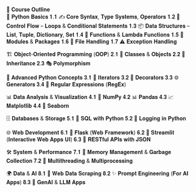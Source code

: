 📘 𝐂𝐨𝐮𝐫𝐬𝐞 𝐎𝐮𝐭𝐥𝐢𝐧𝐞  
🐍 𝐏𝐲𝐭𝐡𝐨𝐧 𝐁𝐚𝐬𝐢𝐜𝐬 
𝟏.𝟏 ✍️ 𝐂𝐨𝐫𝐞 𝐒𝐲𝐧𝐭𝐚𝐱, 𝐓𝐲𝐩𝐞 𝐒𝐲𝐬𝐭𝐞𝐦𝐬, 𝐎𝐩𝐞𝐫𝐚𝐭𝐨𝐫𝐬 
𝟏.𝟐 🔄 𝐂𝐨𝐧𝐭𝐫𝐨𝐥 𝐅𝐥𝐨𝐰 – 𝐋𝐨𝐨𝐩𝐬 & 𝐂𝐨𝐧𝐝𝐢𝐭𝐢𝐨𝐧𝐚𝐥 𝐒𝐭𝐚𝐭𝐞𝐦𝐞𝐧𝐭𝐬 
𝟏.𝟑 📦 𝐃𝐚𝐭𝐚 𝐒𝐭𝐫𝐮𝐜𝐭𝐮𝐫𝐞𝐬 – 𝐋𝐢𝐬𝐭, 𝐓𝐮𝐩𝐥𝐞, 𝐃𝐢𝐜𝐭𝐢𝐨𝐧𝐚𝐫𝐲, 𝐒𝐞𝐭 
𝟏.𝟒 🔧 𝐅𝐮𝐧𝐜𝐭𝐢𝐨𝐧𝐬 & 𝐋𝐚𝐦𝐛𝐝𝐚 𝐅𝐮𝐧𝐜𝐭𝐢𝐨𝐧𝐬 
𝟏.𝟓 📂 𝐌𝐨𝐝𝐮𝐥𝐞𝐬 & 𝐏𝐚𝐜𝐤𝐚𝐠𝐞𝐬 
𝟏.𝟔 📑 𝐅𝐢𝐥𝐞 𝐇𝐚𝐧𝐝𝐥𝐢𝐧𝐠 
𝟏.𝟕 ⚠️ 𝐄𝐱𝐜𝐞𝐩𝐭𝐢𝐨𝐧 𝐇𝐚𝐧𝐝𝐥𝐢𝐧𝐠  

🏗️ 𝐎𝐛𝐣𝐞𝐜𝐭-𝐎𝐫𝐢𝐞𝐧𝐭𝐞𝐝 𝐏𝐫𝐨𝐠𝐫𝐚𝐦𝐦𝐢𝐧𝐠 (𝐎𝐎𝐏) 
𝟐.𝟏 🧱 𝐂𝐥𝐚𝐬𝐬𝐞𝐬 & 𝐎𝐛𝐣𝐞𝐜𝐭𝐬 
𝟐.𝟐 🧬 𝐈𝐧𝐡𝐞𝐫𝐢𝐭𝐚𝐧𝐜𝐞 
𝟐.𝟑 🎭 𝐏𝐨𝐥𝐲𝐦𝐨𝐫𝐩𝐡𝐢𝐬𝐦  

🚀 𝐀𝐝𝐯𝐚𝐧𝐜𝐞𝐝 𝐏𝐲𝐭𝐡𝐨𝐧 𝐂𝐨𝐧𝐜𝐞𝐩𝐭𝐬 
𝟑.𝟏 🔁 𝐈𝐭𝐞𝐫𝐚𝐭𝐨𝐫𝐬 
𝟑.𝟐 🎀 𝐃𝐞𝐜𝐨𝐫𝐚𝐭𝐨𝐫𝐬 
𝟑.𝟑 ⚙️ 𝐆𝐞𝐧𝐞𝐫𝐚𝐭𝐨𝐫𝐬 
𝟑.𝟒 🔎 𝐑𝐞𝐠𝐮𝐥𝐚𝐫 𝐄𝐱𝐩𝐫𝐞𝐬𝐬𝐢𝐨𝐧𝐬 (𝐑𝐞𝐠𝐄𝐱)  

📊 𝐃𝐚𝐭𝐚 𝐀𝐧𝐚𝐥𝐲𝐬𝐢𝐬 & 𝐕𝐢𝐬𝐮𝐚𝐥𝐢𝐳𝐚𝐭𝐢𝐨𝐧 
𝟒.𝟏 🔢 𝐍𝐮𝐦𝐏𝐲 
𝟒.𝟐 📊 𝐏𝐚𝐧𝐝𝐚𝐬 
𝟒.𝟑 📈 𝐌𝐚𝐭𝐩𝐥𝐨𝐭𝐥𝐢𝐛 
𝟒.𝟒 🌈 𝐒𝐞𝐚𝐛𝐨𝐫𝐧  

🗄️ 𝐃𝐚𝐭𝐚𝐛𝐚𝐬𝐞𝐬 & 𝐒𝐭𝐨𝐫𝐚𝐠𝐞 
𝟓.𝟏 💾 𝐒𝐐𝐋 𝐰𝐢𝐭𝐡 𝐏𝐲𝐭𝐡𝐨𝐧 
𝟓.𝟐 📜 𝐋𝐨𝐠𝐠𝐢𝐧𝐠 𝐢𝐧 𝐏𝐲𝐭𝐡𝐨𝐧  

🌐 𝐖𝐞𝐛 𝐃𝐞𝐯𝐞𝐥𝐨𝐩𝐦𝐞𝐧𝐭 
𝟔.𝟏 🧩 𝐅𝐥𝐚𝐬𝐤 (𝐖𝐞𝐛 𝐅𝐫𝐚𝐦𝐞𝐰𝐨𝐫𝐤) 
𝟔.𝟐 🎨 𝐒𝐭𝐫𝐞𝐚𝐦𝐥𝐢𝐭 (𝐈𝐧𝐭𝐞𝐫𝐚𝐜𝐭𝐢𝐯𝐞 𝐖𝐞𝐛 𝐀𝐩𝐩𝐬 𝐔𝐈) 
𝟔.𝟑 🔌 𝐑𝐄𝐒𝐓𝐟𝐮𝐥 𝐀𝐏𝐈𝐬 𝐰𝐢𝐭𝐡 𝐉𝐒𝐎𝐍  

🛠️ 𝐒𝐲𝐬𝐭𝐞𝐦 & 𝐏𝐞𝐫𝐟𝐨𝐫𝐦𝐚𝐧𝐜𝐞 
𝟕.𝟏 🧹 𝐌𝐞𝐦𝐨𝐫𝐲 𝐌𝐚𝐧𝐚𝐠𝐞𝐦𝐞𝐧𝐭 & 𝐆𝐚𝐫𝐛𝐚𝐠𝐞 𝐂𝐨𝐥𝐥𝐞𝐜𝐭𝐢𝐨𝐧 
𝟕.𝟐 🧵 𝐌𝐮𝐥𝐭𝐢𝐭𝐡𝐫𝐞𝐚𝐝𝐢𝐧𝐠 & 𝐌𝐮𝐥𝐭𝐢𝐩𝐫𝐨𝐜𝐞𝐬𝐬𝐢𝐧𝐠  

🌍 𝐃𝐚𝐭𝐚 & 𝐀𝐈 
𝟖.𝟏 📡 𝐖𝐞𝐛 𝐃𝐚𝐭𝐚 𝐒𝐜𝐫𝐚𝐩𝐢𝐧𝐠 
𝟖.𝟐 ✨ 𝐏𝐫𝐨𝐦𝐩𝐭 𝐄𝐧𝐠𝐢𝐧𝐞𝐞𝐫𝐢𝐧𝐠 (𝐅𝐨𝐫 𝐀𝐈 𝐀𝐩𝐩𝐬) 
𝟖.𝟑 🤖 𝐆𝐞𝐧𝐀𝐈 & 𝐋𝐋𝐌 𝐀𝐩𝐩𝐬
